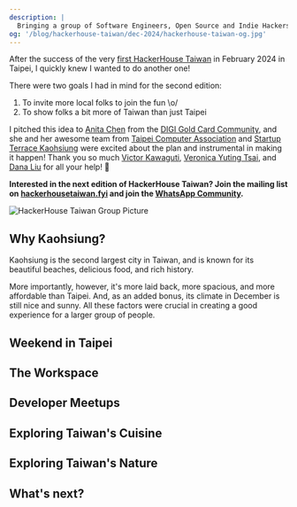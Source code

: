 ```yaml
---
description: |
  Bringing a group of Software Engineers, Open Source and Indie Hackers to Taiwan to co-work and explore Taipei.
og: '/blog/hackerhouse-taiwan/dec-2024/hackerhouse-taiwan-og.jpg'
---
```


After the success of the very [first HackerHouse Taiwan](/blog/hackerhouse-taiwan/feb-2024) in February 2024 in Taipei, I quickly knew I wanted to do another one!

There were two goals I had in mind for the second edition:

1. To invite more local folks to join the fun \o/
2. To show folks a bit more of Taiwan than just Taipei

I pitched this idea to [Anita Chen](https://www.linkedin.com/in/anita-chen-5ab12754/) from the [DIGI Gold Card Community](https://www.linkedin.com/company/digigoldcard/), and she and her awesome team from [Taipei Computer Association](https://www.linkedin.com/company/taipeicomputerassociation/) and [Startup Terrace Kaohsiung](https://www.linkedin.com/in/startup-terrace-kaohsiung-86ba7523a/) were excited about the plan and instrumental in making it happen! Thank you so much [Victor Kawaguti](https://www.linkedin.com/in/victorkawaguti/), [Veronica Yuting Tsai](https://www.linkedin.com/in/veronica-yuting-tsai/), and [Dana Liu](https://www.linkedin.com/in/preedananliu/) for all your help! 🫶

**Interested in the next edition of HackerHouse Taiwan? Join the mailing list on [hackerhousetaiwan.fyi](https://hackerhousetaiwan.fyi/) and join the [WhatsApp Community](https://hackerhousetaiwan.fyi/whatsapp).**

![HackerHouse Taiwan Group Picture](/blog/hackerhouse-taiwan/dec-2024/hackerhouse-taiwan-og.jpg)

## Why Kaohsiung?

Kaohsiung is the second largest city in Taiwan, and is known for its beautiful beaches, delicious food, and rich history.

More importantly, however, it's more laid back, more spacious, and more affordable than Taipei. And, as an added bonus, its climate in December is still nice and sunny. All these factors were crucial in creating a good experience for a larger group of people.

## Weekend in Taipei

## The Workspace

## Developer Meetups

## Exploring Taiwan's Cuisine

## Exploring Taiwan's Nature

## What's next?
